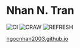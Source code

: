 # Nhan N. Tran

![CI](https://github.com/ngocnhan2003/ngocnhan2003.github.io/workflows/CI/badge.svg)
![CRAW](https://github.com/ngocnhan2003/ngocnhan2003.github.io/workflows/CRAW/badge.svg)
![REFRESH](https://github.com/ngocnhan2003/ngocnhan2003.github.io/workflows/REFRESH/badge.svg)

[ngocnhan2003.github.io](https://ngocnhan2003.github.io)
